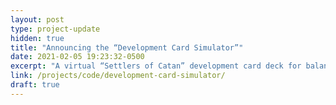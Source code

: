 ```yaml
---
layout: post
type: project-update
hidden: true
title: "Announcing the “Development Card Simulator”"
date: 2021-02-05 19:23:32-0500
excerpt: "A virtual “Settlers of Catan” development card deck for balanced, remote gaming"
link: /projects/code/development-card-simulator/
draft: true
---
```

